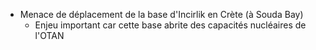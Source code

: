 - Menace de déplacement de la base d'Incirlik en Crète (à Souda Bay)
	- Enjeu important car cette base abrite des capacités nucléaires de l'OTAN